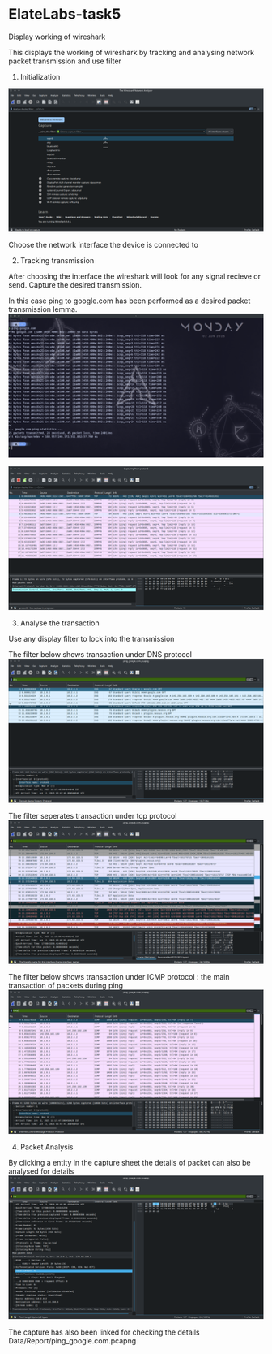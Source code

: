 # ElateLabs-task5
Display working of wireshark

This displays the working of wireshark by tracking and analysing network packet transmission and use filter

1. Initialization
<img src="Data/Pictures/Main.png">

Choose the network interface the device is connected to

2. Tracking transmission

After choosing the interface the wireshark will look for any signal recieve or send. Capture the desired transmission.

In this case ping to google.com has been performed as a desired packet transmission lemma.
<img src="Data/Pictures/ping.png">

<img src="Data/Pictures/capture.png">

3. Analyse the transaction 

Use any display filter to lock into the transmission

The filter below shows transaction under DNS protocol
<img src="Data/Pictures/dns_capture.png">

The filter seperates transaction under tcp protocol
<img src="Data/Pictures/tcp_capture.png">

The filter below shows transaction under ICMP protocol : the main transaction of packets during ping
<img src="Data/Pictures/icmp_capture.png">


4. Packet Analysis

By clicking a entity in the capture sheet the details of packet can also be analysed for details
<img src="Data/Pictures/packet.png">


The capture has also been linked for checking the details
Data/Report/ping_google.com.pcapng